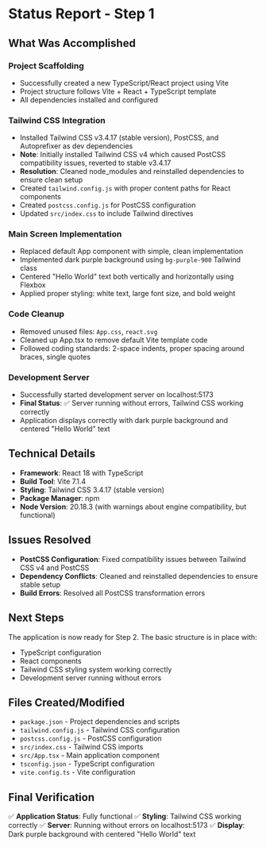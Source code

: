 # Status Report - Step 1

## What Was Accomplished

### Project Scaffolding
- Successfully created a new TypeScript/React project using Vite
- Project structure follows Vite + React + TypeScript template
- All dependencies installed and configured

### Tailwind CSS Integration
- Installed Tailwind CSS v3.4.17 (stable version), PostCSS, and Autoprefixer as dev dependencies
- **Note**: Initially installed Tailwind CSS v4 which caused PostCSS compatibility issues, reverted to stable v3.4.17
- **Resolution**: Cleaned node_modules and reinstalled dependencies to ensure clean setup
- Created `tailwind.config.js` with proper content paths for React components
- Created `postcss.config.js` for PostCSS configuration
- Updated `src/index.css` to include Tailwind directives

### Main Screen Implementation
- Replaced default App component with simple, clean implementation
- Implemented dark purple background using `bg-purple-900` Tailwind class
- Centered "Hello World" text both vertically and horizontally using Flexbox
- Applied proper styling: white text, large font size, and bold weight

### Code Cleanup
- Removed unused files: `App.css`, `react.svg`
- Cleaned up App.tsx to remove default Vite template code
- Followed coding standards: 2-space indents, proper spacing around braces, single quotes

### Development Server
- Successfully started development server on localhost:5173
- **Final Status**: ✅ Server running without errors, Tailwind CSS working correctly
- Application displays correctly with dark purple background and centered "Hello World" text

## Technical Details

- **Framework**: React 18 with TypeScript
- **Build Tool**: Vite 7.1.4
- **Styling**: Tailwind CSS 3.4.17 (stable version)
- **Package Manager**: npm
- **Node Version**: 20.18.3 (with warnings about engine compatibility, but functional)

## Issues Resolved

- **PostCSS Configuration**: Fixed compatibility issues between Tailwind CSS v4 and PostCSS
- **Dependency Conflicts**: Cleaned and reinstalled dependencies to ensure stable setup
- **Build Errors**: Resolved all PostCSS transformation errors

## Next Steps

The application is now ready for Step 2. The basic structure is in place with:
- TypeScript configuration
- React components
- Tailwind CSS styling system working correctly
- Development server running without errors

## Files Created/Modified

- `package.json` - Project dependencies and scripts
- `tailwind.config.js` - Tailwind CSS configuration
- `postcss.config.js` - PostCSS configuration
- `src/index.css` - Tailwind CSS imports
- `src/App.tsx` - Main application component
- `tsconfig.json` - TypeScript configuration
- `vite.config.ts` - Vite configuration

## Final Verification

✅ **Application Status**: Fully functional
✅ **Styling**: Tailwind CSS working correctly
✅ **Server**: Running without errors on localhost:5173
✅ **Display**: Dark purple background with centered "Hello World" text
